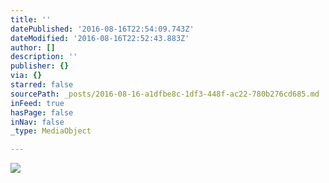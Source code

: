 ```yaml
---
title: ''
datePublished: '2016-08-16T22:54:09.743Z'
dateModified: '2016-08-16T22:52:43.883Z'
author: []
description: ''
publisher: {}
via: {}
starred: false
sourcePath: _posts/2016-08-16-a1dfbe8c-1df3-448f-ac22-780b276cd685.md
inFeed: true
hasPage: false
inNav: false
_type: MediaObject

---
```

![](https://the-grid-user-content.s3-us-west-2.amazonaws.com/11143e4a-77ca-416c-acff-2287bba30c93.jpg)